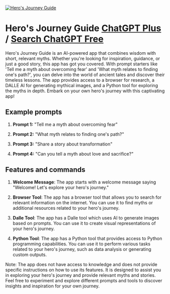
[![Hero's Journey Guide](https://files.oaiusercontent.com/file-4TcpwxY0hQPXAS0sFcX0Rx2p?se=2123-10-17T08%3A34%3A25Z&sp=r&sv=2021-08-06&sr=b&rscc=max-age%3D31536000%2C%20immutable&rscd=attachment%3B%20filename%3D89f88eb0-1cd8-409e-a9f1-2efe2af193b4.png&sig=wyyqTEpcdPwkEA5TH46DByGorF3UYqw9XR6V0WMmmls%3D)](https://chat.openai.com/g/g-29WnWnydd-hero-s-journey-guide)

# Hero's Journey Guide [ChatGPT Plus](https://chat.openai.com/g/g-29WnWnydd-hero-s-journey-guide) / [Search ChatGPT Free](https://gptcall.net/index.html#/?search=Hero's%20Journey%20Guide)

Hero's Journey Guide is an AI-powered app that combines wisdom with short, relevant myths. Whether you're looking for inspiration, guidance, or just a good story, this app has got you covered. With prompt starters like 'Tell me a myth about overcoming fear' and 'What myth relates to finding one's path?', you can delve into the world of ancient tales and discover their timeless lessons. The app provides access to a browser for research, a DALLE AI for generating mythical images, and a Python tool for exploring the myths in depth. Embark on your own hero's journey with this captivating app!

## Example prompts

1. **Prompt 1:** "Tell me a myth about overcoming fear"

2. **Prompt 2:** "What myth relates to finding one's path?"

3. **Prompt 3:** "Share a story about transformation"

4. **Prompt 4:** "Can you tell a myth about love and sacrifice?"

## Features and commands

1. **Welcome Message**: The app starts with a welcome message saying "Welcome! Let's explore your hero's journey."

2. **Browser Tool**: The app has a browser tool that allows you to search for relevant information on the internet. You can use it to find myths or additional resources related to your hero's journey.

3. **Dalle Tool**: The app has a Dalle tool which uses AI to generate images based on prompts. You can use it to create visual representations of your hero's journey.

4. **Python Tool**: The app has a Python tool that provides access to Python programming capabilities. You can use it to perform various tasks related to your hero's journey, such as data analysis or generating custom outputs.

Note: The app does not have access to knowledge and does not provide specific instructions on how to use its features. It is designed to assist you in exploring your hero's journey and provide relevant myths and stories. Feel free to experiment and explore different prompts and tools to discover insights and inspiration for your own journey.


